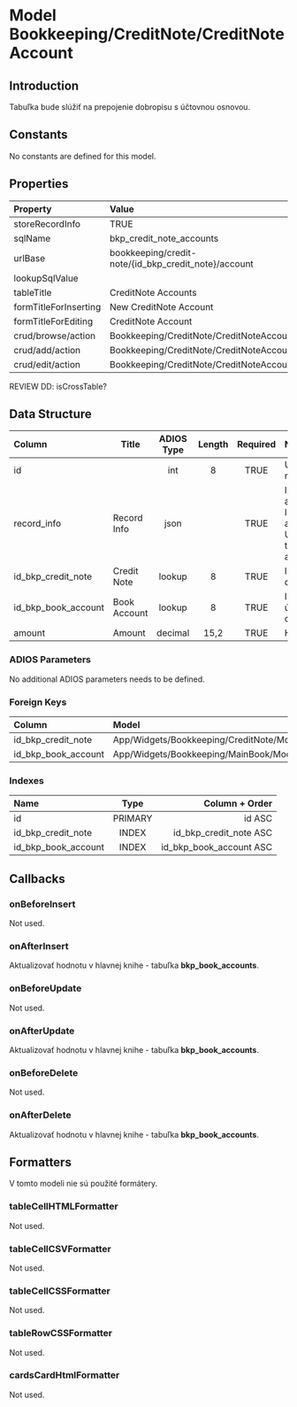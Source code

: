 # Model Bookkeeping/CreditNote/CreditNoteAccount

## Introduction

Tabuľka bude slúžiť na prepojenie dobropisu s účtovnou osnovou.

## Constants

No constants are defined for this model.

## Properties

| Property              | Value                                                |
| :-------------------- | :--------------------------------------------------- |
| storeRecordInfo       | TRUE                                                 |
| sqlName               | bkp_credit_note_accounts                             |
| urlBase               | bookkeeping/credit-note/{id_bkp_credit_note}/account |
| lookupSqlValue        |                                                      |
| tableTitle            | CreditNote Accounts                                  |
| formTitleForInserting | New CreditNote Account                               |
| formTitleForEditing   | CreditNote Account                                   |
| crud/browse/action    | Bookkeeping/CreditNote/CreditNoteAccounts            |
| crud/add/action       | Bookkeeping/CreditNote/CreditNoteAccount/Add         |
| crud/edit/action      | Bookkeeping/CreditNote/CreditNoteAccount/Edit        |

REVIEW DD: isCrossTable?

## Data Structure

| Column              | Title        | ADIOS Type | Length | Required | Notes                                      |
| :------------------ | ------------ | :--------: | :----: | :------: | :----------------------------------------- |
| id                  |              |    int     |   8    |   TRUE   | Unique record ID                       |
| record_info         | Record Info  |    json    |        |   TRUE   | Info about INSERT and UPDATE time & author |
| id_bkp_credit_note  | Credit Note  |   lookup   |   8    |   TRUE   | ID dobropisu                               |
| id_bkp_book_account | Book Account |   lookup   |   8    |   TRUE   | ID účtu z účtovnej osnovy                  |
| amount              | Amount       |  decimal   |  15,2  |   TRUE   | Hodnota                                    |

### ADIOS Parameters

No additional ADIOS parameters needs to be defined.

### Foreign Keys

| Column              | Model                                            | Relation | OnUpdate | OnDelete |
| :------------------ | :----------------------------------------------- | :------: | -------- | -------- |
| id_bkp_credit_note  | App/Widgets/Bookkeeping/CreditNote/Models/CreditNote |   1:N    | Cascade  | Restrict |
| id_bkp_book_account | App/Widgets/Bookkeeping/MainBook/Models/BookAccount  |   1:N    | Cascade  | Restrict |

### Indexes

| Name                |  Type   |          Column + Order |
| :------------------ | :-----: | ----------------------: |
| id                  | PRIMARY |                  id ASC |
| id_bkp_credit_note  |  INDEX  |  id_bkp_credit_note ASC |
| id_bkp_book_account |  INDEX  | id_bkp_book_account ASC |

## Callbacks

### onBeforeInsert

Not used.

### onAfterInsert

Aktualizovať hodnotu v hlavnej knihe - tabuľka **bkp_book_accounts**.

### onBeforeUpdate

Not used.

### onAfterUpdate

Aktualizovať hodnotu v hlavnej knihe - tabuľka **bkp_book_accounts**.

### onBeforeDelete

Not used.

### onAfterDelete

Aktualizovať hodnotu v hlavnej knihe - tabuľka **bkp_book_accounts**.

## Formatters

V tomto modeli nie sú použité formátery.

### tableCellHTMLFormatter

Not used.

### tableCellCSVFormatter

Not used.

### tableCellCSSFormatter

Not used.

### tableRowCSSFormatter

Not used.

### cardsCardHtmlFormatter

Not used.

